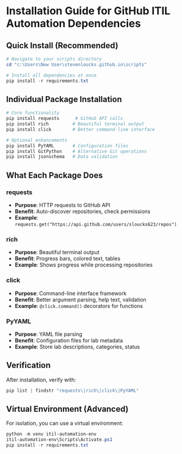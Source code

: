 # Installation Guide for GitHub ITIL Automation Dependencies

## Quick Install (Recommended)
```powershell
# Navigate to your scripts directory
cd "c:\Users\New User\stevenloucks.github.io\scripts"

# Install all dependencies at once
pip install -r requirements.txt
```

## Individual Package Installation
```powershell
# Core functionality
pip install requests      # GitHub API calls
pip install rich         # Beautiful terminal output
pip install click        # Better command-line interface

# Optional enhancements
pip install PyYAML       # Configuration files
pip install GitPython    # Alternative Git operations
pip install jsonschema   # Data validation
```

## What Each Package Does

### requests
- **Purpose**: HTTP requests to GitHub API
- **Benefit**: Auto-discover repositories, check permissions
- **Example**: `requests.get("https://api.github.com/users/sloucks623/repos")`

### rich
- **Purpose**: Beautiful terminal output
- **Benefit**: Progress bars, colored text, tables
- **Example**: Shows progress while processing repositories

### click
- **Purpose**: Command-line interface framework
- **Benefit**: Better argument parsing, help text, validation
- **Example**: `@click.command()` decorators for functions

### PyYAML
- **Purpose**: YAML file parsing
- **Benefit**: Configuration files for lab metadata
- **Example**: Store lab descriptions, categories, status

## Verification
After installation, verify with:
```powershell
pip list | findstr "requests\|rich\|click\|PyYAML"
```

## Virtual Environment (Advanced)
For isolation, you can use a virtual environment:
```powershell
python -m venv itil-automation-env
itil-automation-env\Scripts\Activate.ps1
pip install -r requirements.txt
```
